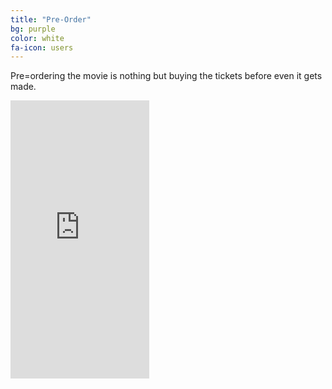 ```yaml
---
title: "Pre-Order"
bg: purple
color: white
fa-icon: users
---
```


Pre=ordering the movie is nothing but buying the tickets before even it gets made.

<iframe src="https://www.indiegogo.com/project/to-make-c10-h14-n2-film-in-kannada/embedded" width="222px" height="445px" frameborder="0" scrolling="no"></iframe>
